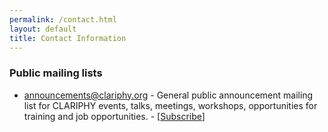```yaml
---
permalink: /contact.html
layout: default
title: Contact Information
---
```


### Public mailing lists

  * [announcements@clariphy.org](mailto:announcements@clariphy.org) - General public announcement mailing list for CLARIPHY events, talks, meetings, workshops, opportunities for training and job opportunities. - [[Subscribe](https://groups.google.com/a/clariphy.org/forum/#!forum/announcements)]


